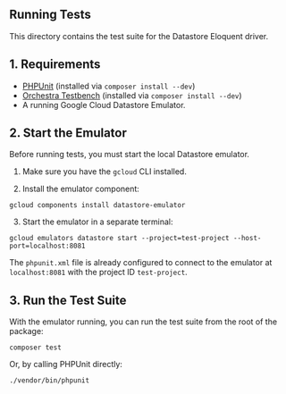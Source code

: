 ## Running Tests

This directory contains the test suite for the Datastore Eloquent driver.

## 1. Requirements

* [PHPUnit](https://phpunit.de/) (installed via `composer install --dev`)
* [Orchestra Testbench](https://orchestraplatform.com/docs/testbench/) (installed via `composer install --dev`)
* A running Google Cloud Datastore Emulator.

## 2. Start the Emulator

Before running tests, you must start the local Datastore emulator.

1. Make sure you have the `gcloud` CLI installed.

2. Install the emulator component:

```
gcloud components install datastore-emulator
```

3. Start the emulator in a separate terminal:

```
gcloud emulators datastore start --project=test-project --host-port=localhost:8081
```

The `phpunit.xml` file is already configured to connect to the emulator at `localhost:8081` with the project ID `test-project`.

## 3. Run the Test Suite

With the emulator running, you can run the test suite from the root of the package:

```
composer test
```

Or, by calling PHPUnit directly:

```
./vendor/bin/phpunit
```
